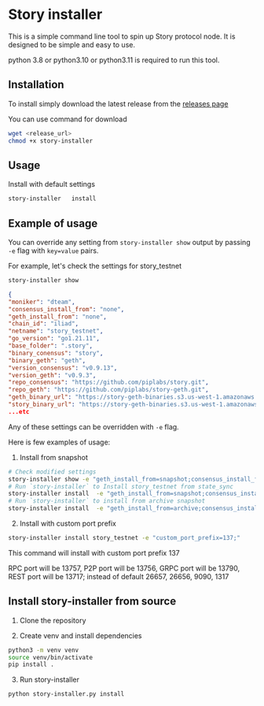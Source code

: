 # Story installer  

This is a simple command line tool to spin up Story protocol node. It is designed to be simple and easy to use. 

python 3.8 or python3.10 or python3.11 is required to run this tool. 

## Installation

To install simply download the latest release from the [releases page]()

You can use command for download
```bash
wget <release_url>
chmod +x story-installer  
```

## Usage

Install with default settings 

```bash
story-installer   install
```
## Example of usage 

You can override any setting from `story-installer show` output by passing `-e` flag with `key=value` pairs. 

For example, let's check the settings for story_testnet

```bash
story-installer show 
```

```json
{
"moniker": "dteam",
"consensus_install_from": "none",
"geth_install_from": "none",
"chain_id": "iliad",
"netname": "story_testnet",
"go_version": "go1.21.11",
"base_folder": ".story",
"binary_conensus": "story",
"binary_geth": "geth",
"version_consensus": "v0.9.13",
"version_geth": "v0.9.3",
"repo_consensus": "https://github.com/piplabs/story.git",
"repo_geth": "https://github.com/piplabs/story-geth.git",
"geth_binary_url": "https://story-geth-binaries.s3.us-west-1.amazonaws.com/geth-public/geth-linux-amd64-0.9.3-b224fdf.tar.gz",
"story_binary_url": "https://story-geth-binaries.s3.us-west-1.amazonaws.com/story-public/story-linux-amd64-0.9.13-b4c7db1.tar.gz",
...etc
```
Any of these settings can be overridden with `-e` flag. 

Here is few examples of usage:

1. Install from snapshot

```bash
# Check modified settings 
story-installer show -e "geth_install_from=snapshot;consensus_install_from=snapshot"
# Run `story-installer` to Install story_testnet from state_sync
story-installer install  -e "geth_install_from=snapshot;consensus_install_from=snapshot"
# Run `story-installer` to install from archive snapshot
story-installer install  -e "geth_install_from=archive;consensus_install_from=archive"
```

2. Install with custom port prefix 

```bash
story-installer install story_testnet -e "custom_port_prefix=137;"
```
This command will install with custom port prefix 137 

RPC port will be 13757, P2P port will be 13756, GRPC port will be 13790, REST port will be 13717; instead of default 26657, 26656, 9090, 1317


## Install story-installer from source

1. Clone the repository

2. Create venv and install dependencies

```bash
python3 -m venv venv
source venv/bin/activate
pip install .
```
3. Run story-installer

```bash
python story-installer.py install
```



